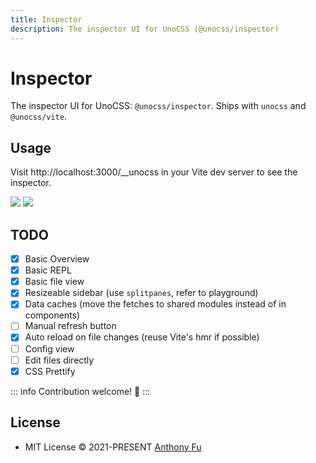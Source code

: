```yaml
---
title: Inspector
description: The inspector UI for UnoCSS (@unocss/inspector)
---
```


# Inspector

The inspector UI for UnoCSS: `@unocss/inspector`. Ships with `unocss` and `@unocss/vite`.

## Usage

Visit http://localhost:3000/__unocss in your Vite dev server to see the inspector.

<img src="https://user-images.githubusercontent.com/11247099/140885990-1827f5ce-f12a-4ed4-9d63-e5145a65fb4a.png" loading="lazy">
<img src="https://user-images.githubusercontent.com/11247099/140886020-7014f412-f020-4aed-a169-d025cc1bbcd3.png" loading="lazy">

## TODO

- [x] Basic Overview
- [x] Basic REPL
- [x] Basic file view
- [x] Resizeable sidebar (use `splitpanes`, refer to playground)
- [x] Data caches (move the fetches to shared modules instead of in components)
- [ ] Manual refresh button
- [x] Auto reload on file changes (reuse Vite's hmr if possible)
- [ ] Config view
- [ ] Edit files directly
- [x] CSS Prettify

::: info
Contribution welcome! 🙌
:::

## License

- MIT License &copy; 2021-PRESENT [Anthony Fu](https://github.com/antfu)
